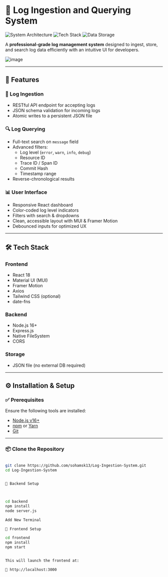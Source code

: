 # 🚀 Log Ingestion and Querying System

![System Architecture](https://img.shields.io/badge/architecture-full--stack-blue)
![Tech Stack](https://img.shields.io/badge/tech%20stack-React%20%2B%20Node.js%20%2B%20Express-brightgreen)
![Data Storage](https://img.shields.io/badge/storage-JSON%20file%20DB-orange)

A **professional-grade log management system** designed to ingest, store, and search log data efficiently with an intuitive UI for developers.

![image](https://github.com/user-attachments/assets/5200e096-198e-4df2-8bf8-9ea9d603da1b)


---

## 📌 Features

### 🔁 Log Ingestion
- RESTful API endpoint for accepting logs
- JSON schema validation for incoming logs
- Atomic writes to a persistent JSON file

### 🔍 Log Querying
- Full-text search on `message` field
- Advanced filters:  
  - Log level (`error`, `warn`, `info`, `debug`)  
  - Resource ID  
  - Trace ID / Span ID  
  - Commit Hash  
  - Timestamp range
- Reverse-chronological results

### 📊 User Interface
- Responsive React dashboard
- Color-coded log level indicators
- Filters with search & dropdowns
- Clean, accessible layout with MUI & Framer Motion
- Debounced inputs for optimized UX

---

## 🛠 Tech Stack

### Frontend
- React 18
- Material UI (MUI)
- Framer Motion
- Axios
- Tailwind CSS (optional)
- date-fns

### Backend
- Node.js 16+
- Express.js
- Native FileSystem
- CORS

### Storage
- JSON file (no external DB required)

---

## ⚙️ Installation & Setup

### ✅ Prerequisites

Ensure the following tools are installed:

- [Node.js v16+](https://nodejs.org/)
- [npm](https://docs.npmjs.com/downloading-and-installing-node-js-and-npm) or [Yarn](https://classic.yarnpkg.com/lang/en/docs/install/)
- [Git](https://git-scm.com/downloads)

---

### 📦 Clone the Repository

```bash

git clone https://github.com/sohamsk13/Log-Ingestion-System.git
cd Log-Ingestion-System


🔧 Backend Setup



cd backend
npm install
node server.js

Add New Terminal

🔧 Frontend Setup

cd frontend
npm install
npm start


This will launch the frontend at:

🔗 http://localhost:3000

